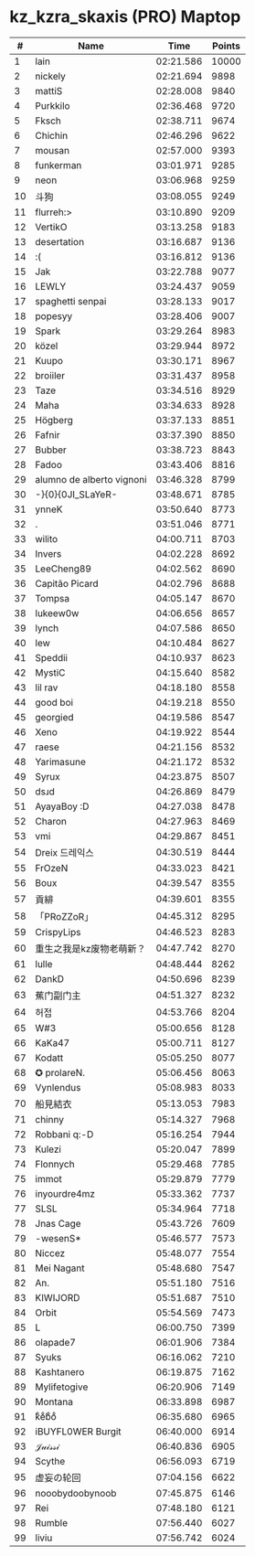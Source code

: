 # kz_kzra_skaxis (PRO) Maptop

|  # | Name | Time | Points |
|-------------- | -------------- | -------------- | -------------- | 
| 1 | lain | 02:21.586 | 10000 | 
| 2 | nickely | 02:21.694 | 9898 | 
| 3 | mattiS | 02:28.008 | 9840 | 
| 4 | Purkkilo | 02:36.468 | 9720 | 
| 5 | Fksch | 02:38.711 | 9674 | 
| 6 | Chichin | 02:46.296 | 9622 | 
| 7 | mousan | 02:57.000 | 9393 | 
| 8 | funkerman | 03:01.971 | 9285 | 
| 9 | neon | 03:06.968 | 9259 | 
| 10 | 斗狗 | 03:08.055 | 9249 | 
| 11 | flurreh:> | 03:10.890 | 9209 | 
| 12 | VertikO | 03:13.258 | 9183 | 
| 13 | desertation | 03:16.687 | 9136 | 
| 14 | :( | 03:16.812 | 9136 | 
| 15 | Jak | 03:22.788 | 9077 | 
| 16 | LEWLY | 03:24.437 | 9059 | 
| 17 | spaghetti senpai | 03:28.133 | 9017 | 
| 18 | popesyy | 03:28.406 | 9007 | 
| 19 | Spark | 03:29.264 | 8983 | 
| 20 | közel | 03:29.944 | 8972 | 
| 21 | Kuupo | 03:30.171 | 8967 | 
| 22 | broiiler | 03:31.437 | 8958 | 
| 23 | Taze | 03:34.516 | 8929 | 
| 24 | Maha | 03:34.633 | 8928 | 
| 25 | Högberg | 03:37.133 | 8851 | 
| 26 | Fafnir | 03:37.390 | 8850 | 
| 27 | Bubber | 03:38.723 | 8843 | 
| 28 | Fadoo | 03:43.406 | 8816 | 
| 29 | alumno de alberto vignoni | 03:46.328 | 8799 | 
| 30 | -}{0}{0JI_SLaYeR- | 03:48.671 | 8785 | 
| 31 | ynneK | 03:50.640 | 8773 | 
| 32 | . | 03:51.046 | 8771 | 
| 33 | wilito | 04:00.711 | 8703 | 
| 34 | Invers | 04:02.228 | 8692 | 
| 35 | LeeCheng89 | 04:02.562 | 8690 | 
| 36 | Capitão Picard | 04:02.796 | 8688 | 
| 37 | Tompsa | 04:05.147 | 8670 | 
| 38 | lukeew0w | 04:06.656 | 8657 | 
| 39 | lynch | 04:07.586 | 8650 | 
| 40 | lew | 04:10.484 | 8627 | 
| 41 | Speddii | 04:10.937 | 8623 | 
| 42 | MystiC | 04:15.640 | 8582 | 
| 43 | lil rav | 04:18.180 | 8558 | 
| 44 | good boi | 04:19.218 | 8550 | 
| 45 | georgied | 04:19.586 | 8547 | 
| 46 | Xeno | 04:19.922 | 8544 | 
| 47 | raese | 04:21.156 | 8532 | 
| 48 | Yarimasune | 04:21.172 | 8532 | 
| 49 | Syrux | 04:23.875 | 8507 | 
| 50 | dsɹd | 04:26.869 | 8479 | 
| 51 | AyayaBoy :D | 04:27.038 | 8478 | 
| 52 | Charon | 04:27.963 | 8469 | 
| 53 | vmi | 04:29.867 | 8451 | 
| 54 | Dreix 드레익스 | 04:30.519 | 8444 | 
| 55 | FrOzeN | 04:33.023 | 8421 | 
| 56 | Boux | 04:39.547 | 8355 | 
| 57 | 貢緋 | 04:39.601 | 8355 | 
| 58 | 「PRoZZoR」 | 04:45.312 | 8295 | 
| 59 | CrispyLips | 04:46.523 | 8283 | 
| 60 | 重生之我是kz废物老萌新？ | 04:47.742 | 8270 | 
| 61 | lulle | 04:48.444 | 8262 | 
| 62 | DankD | 04:50.696 | 8239 | 
| 63 | 蕉门副门主 | 04:51.327 | 8232 | 
| 64 | 허접 | 04:53.766 | 8204 | 
| 65 | W#3 | 05:00.656 | 8128 | 
| 66 | KaKa47 | 05:00.711 | 8127 | 
| 67 | Kodatt | 05:05.250 | 8077 | 
| 68 | ✪ prolareN. | 05:06.456 | 8063 | 
| 69 | Vynlendus | 05:08.983 | 8033 | 
| 70 | 船見結衣 | 05:13.053 | 7983 | 
| 71 | chinny | 05:14.327 | 7968 | 
| 72 | Robbani q:-D | 05:16.254 | 7944 | 
| 73 | Kulezi | 05:20.047 | 7899 | 
| 74 | Flonnych | 05:29.468 | 7785 | 
| 75 | immot | 05:29.879 | 7779 | 
| 76 | inyourdre4mz | 05:33.362 | 7737 | 
| 77 | SLSL | 05:34.964 | 7718 | 
| 78 | Jnas Cage | 05:43.726 | 7609 | 
| 79 | -wesenS* | 05:46.577 | 7573 | 
| 80 | Niccez | 05:48.077 | 7554 | 
| 81 | Mei Nagant | 05:48.680 | 7547 | 
| 82 | An. | 05:51.180 | 7516 | 
| 83 | KIWIJORD | 05:51.687 | 7510 | 
| 84 | Orbit | 05:54.569 | 7473 | 
| 85 | L | 06:00.750 | 7399 | 
| 86 | olapade7 | 06:01.906 | 7384 | 
| 87 | Syuks | 06:16.062 | 7210 | 
| 88 | Kashtanero | 06:19.875 | 7162 | 
| 89 | Mylifetogive | 06:20.906 | 7149 | 
| 90 | Montana | 06:33.898 | 6987 | 
| 91 | kͦeͦbͦoͦ | 06:35.680 | 6965 | 
| 92 | iBUYFL0WER Burgit | 06:40.000 | 6914 | 
| 93 | 𝒥𝓊𝒾𝓈𝓈𝒾 | 06:40.836 | 6905 | 
| 94 | Scythe | 06:56.093 | 6719 | 
| 95 | 虚妄の轮回 | 07:04.156 | 6622 | 
| 96 | nooobydoobynoob | 07:45.875 | 6146 | 
| 97 | Rei | 07:48.180 | 6121 | 
| 98 | Rumble | 07:56.440 | 6027 | 
| 99 | liviu | 07:56.742 | 6024 | 

